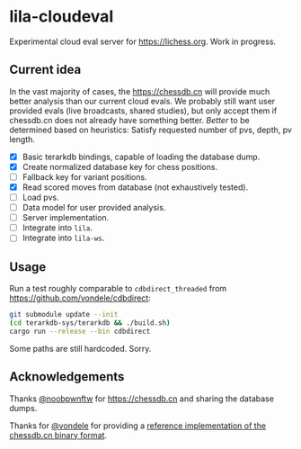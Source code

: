 lila-cloudeval
==============

Experimental cloud eval server for https://lichess.org. Work in progress.

Current idea
------------

In the vast majority of cases, the https://chessdb.cn will provide much better analysis than our current cloud evals.
We probably still want user provided evals (live broadcasts, shared studies), but only accept them if chessdb.cn does not already have something better.
*Better* to be determined based on heuristics: Satisfy requested number of pvs, depth, pv length.

* [x] Basic terarkdb bindings, capable of loading the database dump.
* [x] Create normalized database key for chess positions.
* [ ] Fallback key for variant positions.
* [x] Read scored moves from database (not exhaustively tested).
* [ ] Load pvs.
* [ ] Data model for user provided analysis.
* [ ] Server implementation.
* [ ] Integrate into `lila`.
* [ ] Integrate into `lila-ws`.

Usage
-----

Run a test roughly comparable to `cdbdirect_threaded` from https://github.com/vondele/cdbdirect:

```sh
git submodule update --init
(cd terarkdb-sys/terarkdb && ./build.sh)
cargo run --release --bin cdbdirect
```

Some paths are still hardcoded. Sorry.

Acknowledgements
----------------

Thanks [@noobpwnftw](https://github.com/noobpwnftw) for https://chessdb.cn and sharing the database dumps.

Thanks for [@vondele](https://github.com/vondele) for providing a [reference implementation of the chessdb.cn binary format](https://github.com/vondele/cdbdirect).

